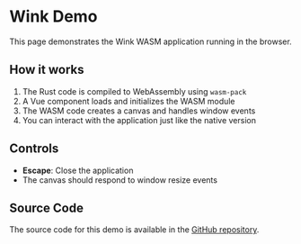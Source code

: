 # Wink Demo

This page demonstrates the Wink WASM application running in the browser.

<WinkDemo />

## How it works

1. The Rust code is compiled to WebAssembly using `wasm-pack`
2. A Vue component loads and initializes the WASM module
3. The WASM code creates a canvas and handles window events
4. You can interact with the application just like the native version

## Controls

- **Escape**: Close the application
- The canvas should respond to window resize events

## Source Code

The source code for this demo is available in the [GitHub repository](https://github.com/your-username/wink).